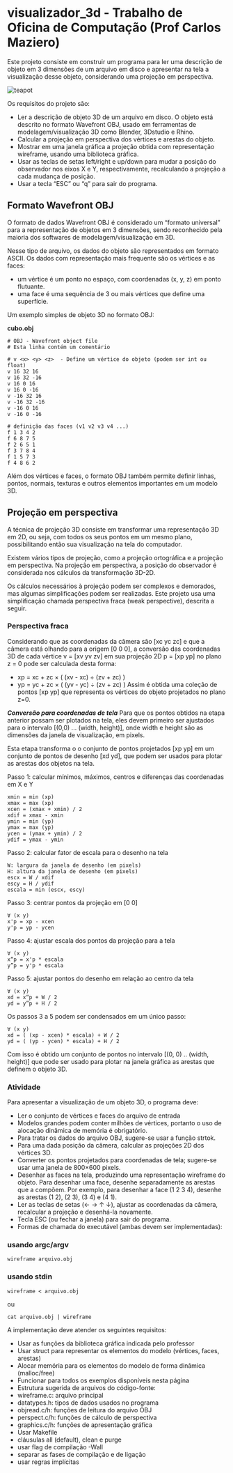 # visualizador_3d - Trabalho de Oficina de Computação (Prof Carlos Maziero)

Este projeto consiste em construir um programa para ler uma descrição de objeto em 3 dimensões de um arquivo em disco e apresentar na tela a visualização desse objeto, considerando uma projeção em perspectiva.

![teapot](teapot.png?raw=true "Teapot")

Os requisitos do projeto são:
- Ler a descrição de objeto 3D de um arquivo em disco. O objeto está descrito no formato Wavefront OBJ, usado em ferramentas de modelagem/visualização 3D como Blender, 3Dstudio e Rhino.
- Calcular a projeção em perspectiva dos vértices e arestas do objeto.
- Mostrar em uma janela gráfica a projeção obtida com representação wireframe, usando uma biblioteca gráfica.
- Usar as teclas de setas left/right e up/down para mudar a posição do observador nos eixos X e Y, respectivamente, recalculando a projeção a cada mudança de posição.
- Usar a tecla “ESC” ou “q” para sair do programa.

## Formato Wavefront OBJ
O formato de dados Wavefront OBJ é considerado um “formato universal” para a representação de objetos em 3 dimensões, sendo reconhecido pela maioria dos softwares de modelagem/visualização em 3D.

Nesse tipo de arquivo, os dados do objeto são representados em formato ASCII. Os dados com representação mais frequente são os vértices e as faces:
- um vértice é um ponto no espaço, com coordenadas (x, y, z) em ponto flutuante.
- uma face é uma sequência de 3 ou mais vértices que define uma superfície.

Um exemplo simples de objeto 3D no formato OBJ:

**cubo.obj**
```
# OBJ - Wavefront object file
# Esta linha contém um comentário
 
# v <x> <y> <z>  - Define um vértice do objeto (podem ser int ou float)
v 16 32 16
v 16 32 -16
v 16 0 16
v 16 0 -16
v -16 32 16
v -16 32 -16
v -16 0 16
v -16 0 -16
 
# definição das faces (v1 v2 v3 v4 ...)
f 1 3 4 2
f 6 8 7 5
f 2 6 5 1
f 3 7 8 4
f 1 5 7 3
f 4 8 6 2
```

Além dos vértices e faces, o formato OBJ também permite definir linhas, pontos, normais, texturas e outros elementos importantes em um modelo 3D.


## Projeção em perspectiva
A técnica de projeção 3D consiste em transformar uma representação 3D em 2D, ou seja, com todos os seus pontos em um mesmo plano, possibilitando então sua visualização na tela do computador.

Existem vários tipos de projeção, como a projeção ortográfica e a projeção em perspectiva. Na projeção em perspectiva, a posição do observador é considerada nos cálculos da transformação 3D-2D.

Os cálculos necessários à projeção podem ser complexos e demorados, mas algumas simplificações podem ser realizadas. Este projeto usa uma simplificação chamada perspectiva fraca (weak perspective), descrita a seguir.

### Perspectiva fraca
Considerando que as coordenadas da câmera são [xc yc zc] e que a câmera está olhando para a origem [0 0 0], a conversão das coordenadas 3D de cada vértice v = [xv yv zv] em sua projeção 2D p = [xp yp] no plano z = 0 pode ser calculada desta forma:

- xp = xc + zc × ( (xv - xc) ÷ (zv + zc) )
- yp = yc + zc × ( (yv - yc) ÷ (zv + zc) )
Assim é obtida uma coleção de pontos [xp yp] que representa os vértices do objeto projetados no plano z=0.

***Conversão para coordenadas de tela***
Para que os pontos obtidos na etapa anterior possam ser plotados na tela, eles devem primeiro ser ajustados para o intervalo [(0,0) ... (width, height)], onde width e height são as dimensões da janela de visualização, em pixels.

Esta etapa transforma o o conjunto de pontos projetados [xp yp] em um conjunto de pontos de desenho [xd yd], que podem ser usados para plotar as arestas dos objetos na tela.

Passo 1: calcular mínimos, máximos, centros e diferenças das coordenadas em X e Y
```
xmin = min (xp)
xmax = max (xp)
xcen = (xmax + xmin) / 2
xdif = xmax - xmin
ymin = min (yp)
ymax = max (yp)
ycen = (ymax + ymin) / 2
ydif = ymax - ymin
```

Passo 2: calcular fator de escala para o desenho na tela
```
W: largura da janela de desenho (em pixels)
H: altura da janela de desenho (em pixels)
escx = W / xdif
escy = H / ydif
escala = min (escx, escy)
```

Passo 3: centrar pontos da projeção em [0 0]
```
∀ (x y)
x'p = xp - xcen
y'p = yp - ycen
```

Passo 4: ajustar escala dos pontos da projeção para a tela
```
∀ (x y)
x“p = x'p * escala
y”p = y'p * escala
```

Passo 5: ajustar pontos do desenho em relação ao centro da tela
```
∀ (x y)
xd = x“p + W / 2
yd = y”p + H / 2
```

Os passos 3 a 5 podem ser condensados em um único passo:
```
∀ (x y)
xd = ( (xp - xcen) * escala) + W / 2
yd = ( (yp - ycen) * escala) + H / 2
```

Com isso é obtido um conjunto de pontos no intervalo [(0, 0) .. (width, height)] que pode ser usado para plotar na janela gráfica as arestas que definem o objeto 3D.


### Atividade
Para apresentar a visualização de um objeto 3D, o programa deve:

- Ler o conjunto de vértices e faces do arquivo de entrada
- Modelos grandes podem conter milhões de vértices, portanto o uso de alocação dinâmica de memória é obrigatório.
- Para tratar os dados do arquivo OBJ, sugere-se usar a função strtok.
- Para uma dada posição da câmera, calcular as projeções 2D dos vértices 3D.
- Converter os pontos projetados para coordenadas de tela; sugere-se usar uma janela de 800×600 pixels.
- Desenhar as faces na tela, produzindo uma representação wireframe do objeto. Para desenhar uma face, desenhe separadamente as arestas que a compõem. Por exemplo, para desenhar a face (1 2 3 4), desenhe as arestas (1 2), (2 3), (3 4) e (4 1).
- Ler as teclas de setas (← → ↑ ↓), ajustar as coordenadas da câmera, recalcular a projeção e desenhá-la novamente.
- Tecla ESC (ou fechar a janela) para sair do programa.
- Formas de chamada do executável (ambas devem ser implementadas):

### usando argc/argv
```
wireframe arquivo.obj
``````

### usando stdin  
```
wireframe < arquivo.obj
```
ou
```
cat arquivo.obj | wireframe
```

A implementação deve atender os seguintes requisitos:

- Usar as funções da biblioteca gráfica indicada pelo professor
- Usar struct para representar os elementos do modelo (vértices, faces, arestas)
- Alocar memória para os elementos do modelo de forma dinâmica (malloc/free)
- Funcionar para todos os exemplos disponíveis nesta página
- Estrutura sugerida de arquivos do código-fonte:
- wireframe.c: arquivo principal
- datatypes.h: tipos de dados usados no programa
- objread.c/h: funções de leitura do arquivo OBJ
- perspect.c/h: funções de cálculo de perspectiva
- graphics.c/h: funções de apresentação gráfica
- Usar Makefile
- cláusulas all (default), clean e purge
- usar flag de compilação -Wall
- separar as fases de compilação e de ligação
- usar regras implícitas
